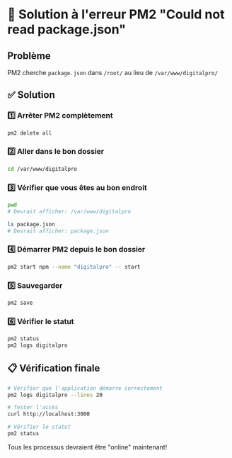 # 🔧 Solution à l'erreur PM2 "Could not read package.json"

## Problème
PM2 cherche `package.json` dans `/root/` au lieu de `/var/www/digitalpro/`

## ✅ Solution

### 1️⃣ Arrêter PM2 complètement
```bash
pm2 delete all
```

### 2️⃣ Aller dans le bon dossier
```bash
cd /var/www/digitalpro
```

### 3️⃣ Vérifier que vous êtes au bon endroit
```bash
pwd
# Devrait afficher: /var/www/digitalpro

ls package.json
# Devrait afficher: package.json
```

### 4️⃣ Démarrer PM2 depuis le bon dossier
```bash
pm2 start npm --name "digitalpro" -- start
```

### 5️⃣ Sauvegarder
```bash
pm2 save
```

### 6️⃣ Vérifier le statut
```bash
pm2 status
pm2 logs digitalpro
```

## 📋 Vérification finale
```bash
# Vérifier que l'application démarre correctement
pm2 logs digitalpro --lines 20

# Tester l'accès
curl http://localhost:3000

# Vérifier le statut
pm2 status
```

Tous les processus devraient être "online" maintenant!

